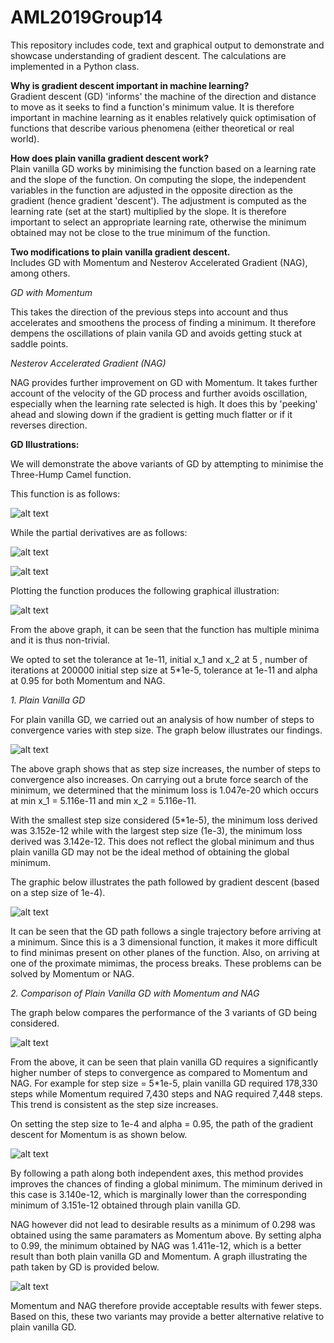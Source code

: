 # AML2019Group14
This repository includes code, text and graphical output to demonstrate and showcase understanding of gradient descent.  The calculations are implemented in a Python class.

**Why is gradient descent important in machine learning?**  
Gradient descent (GD) 'informs' the machine of the direction and distance to move as it seeks to find a function's minimum value. It is therefore important in machine learning as it enables relatively quick optimisation of functions that describe various phenomena (either theoretical or real world). 

**How does plain vanilla gradient descent work?**  
Plain vanilla GD works by minimising the function based on a learning rate and the slope of the function. On computing the slope, the independent variables in the function are adjusted in the opposite direction as the gradient (hence gradient 'descent'). The adjustment is computed as the learning rate (set at the start) multiplied by the slope. It is therefore important to select an appropriate learning rate, otherwise the minimum obtained may not be close to the true minimum of the function.

**Two modifications to plain vanilla gradient descent.**  
Includes GD with Momentum and Nesterov Accelerated Gradient (NAG), among others.

*GD with Momentum*

This takes the direction of the previous steps into account and thus accelerates and smoothens the process of finding a minimum. It therefore dempens the oscillations of plain vanila GD and avoids getting stuck at saddle points.

*Nesterov Accelerated Gradient (NAG)*

NAG provides further improvement on GD with Momentum. It takes further account of the velocity of the GD process and further avoids oscillation, especially when the learning rate selected is high. It does this by 'peeking' ahead and slowing down if the gradient is getting much flatter or if it reverses direction.

**GD Illustrations:**

We will demonstrate the above variants of GD by attempting to minimise the Three-Hump Camel function.

This function is as follows:

![alt text](f(x_1,x_2).gif)

While the partial derivatives are as follows:

![alt text](differential_wrt_x_1.gif)

![alt text](differential_wrt_x_2.gif)

Plotting the function produces the following graphical illustration:

![alt text](f(x_1,x_2)_graph.png)

From the above graph, it can be seen that the function has multiple minima and it is thus non-trivial.

We opted to set the tolerance at 1e-11, initial x_1 and x_2 at 5 , number of iterations at 200000 initial step size at 5*1e-5, tolerance at 1e-11 and alpha at 0.95 for both Momentum and NAG.

*1. Plain Vanilla GD*

For plain vanilla GD, we carried out an analysis of how number of steps to convergence varies with step size. The graph below illustrates our findings.

![alt text](GD_graph_pv.png)

The above graph shows that as step size increases, the number of steps to convergence also increases. On carrying out a brute force search of the minimum, we determined that the minimum loss is 1.047e-20 which occurs at min x_1 = 5.116e-11 and min x_2 =  5.116e-11.

With the smallest step size considered (5*1e-5), the minimum loss derived was 3.152e-12 while with the largest step size (1e-3), the minimum loss derived was 3.142e-12. This does not reflect the global minimum and thus plain vanilla GD may not be the ideal method of obtaining the global minimum.

The graphic below illustrates the path followed by gradient descent (based on a step size of 1e-4).

![alt text](GD_graph_path.png)

It can be seen that the GD path follows a single trajectory before arriving at a minimum. Since this is a 3 dimensional function, it makes it more difficult to find minimas present on other planes of the function. Also, on arriving at one of the proximate mimimas, the process breaks. These problems can be solved by Momentum or NAG.



*2. Comparison of Plain Vanilla GD with Momentum and NAG* 

The graph below compares the performance of the 3 variants of GD being considered.

![alt text](GD_graph.png)

From the above, it can be seen that plain vanilla GD requires a significantly higher number of steps to convergence as compared to Momentum and NAG. For example for step size = 5*1e-5, plain vanilla GD required 178,330 steps while Momentum required	7,430 steps and NAG required 7,448 steps. This trend is consistent as the step size increases.

On setting the step size to 1e-4 and alpha = 0.95, the path of the gradient descent for Momentum is as shown below.

![alt text](GD_graph_path_momentum.png)

By following a path along both independent axes, this method provides improves the chances of finding a global minimum. The miminum derived in this case is 3.140e-12, which is marginally lower than the corresponding minimum of 3.151e-12 obtained through plain vanilla GD.

NAG however did not lead to desirable results as a minimum of 0.298 was obtained using the same paramaters as Momentum above. By setting alpha to 0.99, the minimum obtained by NAG was 1.411e-12, which is a better result than both plain vanilla GD and Momentum. A graph illustrating the path taken by GD is provided below.

![alt text](GD_graph_path_NAG.png)

Momentum and NAG therefore provide acceptable results with fewer steps. Based on this, these two variants may provide a better alternative relative to plain vanilla GD.
